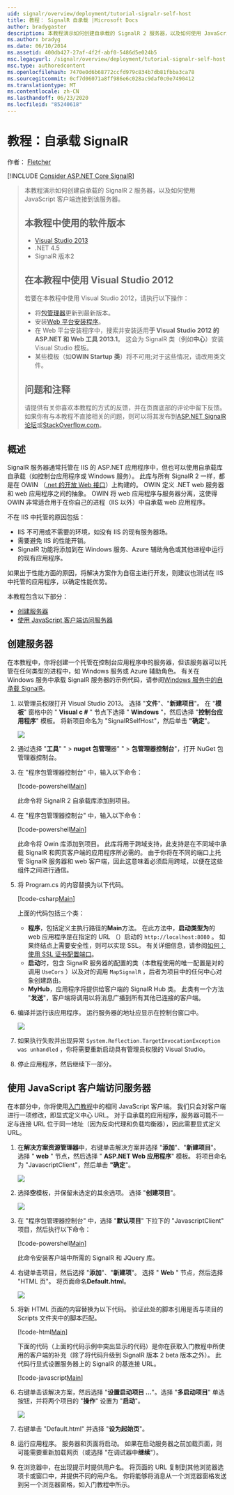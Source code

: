 ```yaml
---
uid: signalr/overview/deployment/tutorial-signalr-self-host
title: 教程： SignalR 自承载 |Microsoft Docs
author: bradygaster
description: 本教程演示如何创建自承载的 SignalR 2 服务器，以及如何使用 JavaScript 客户端连接到该服务器。 教程 V 中使用的软件版本 .。。
ms.author: bradyg
ms.date: 06/10/2014
ms.assetid: 400db427-27af-4f2f-abf0-5486d5e024b5
msc.legacyurl: /signalr/overview/deployment/tutorial-signalr-self-host
msc.type: authoredcontent
ms.openlocfilehash: 7470e0d6b68772ccfd979c834b7db81fbba3ca78
ms.sourcegitcommit: 0cf7d06071a8ff986e6c028ac9daf0c0e7490412
ms.translationtype: MT
ms.contentlocale: zh-CN
ms.lasthandoff: 06/23/2020
ms.locfileid: "85240618"
---
```

# <a name="tutorial-signalr-self-host"></a>教程：自承载 SignalR

作者： [Fletcher](https://github.com/pfletcher)

[!INCLUDE [Consider ASP.NET Core SignalR](~/includes/signalr/signalr-version-disambiguation.md)]

> 本教程演示如何创建自承载的 SignalR 2 服务器，以及如何使用 JavaScript 客户端连接到该服务器。
>
> ## <a name="software-versions-used-in-the-tutorial"></a>本教程中使用的软件版本
>
>
> - [Visual Studio 2013](https://my.visualstudio.com/Downloads?q=visual%20studio%202013)
> - .NET 4.5
> - SignalR 版本2
>
>
>
> ## <a name="using-visual-studio-2012-with-this-tutorial"></a>在本教程中使用 Visual Studio 2012
>
>
> 若要在本教程中使用 Visual Studio 2012，请执行以下操作：
>
> - 将[包管理器](http://docs.nuget.org/docs/start-here/installing-nuget)更新到最新版本。
> - 安装[Web 平台安装程序](https://www.microsoft.com/web/downloads/platform.aspx)。
> - 在 Web 平台安装程序中，搜索并安装适用**于 Visual Studio 2012 的 ASP.NET 和 Web 工具 2013.1**。 这会为 SignalR 类（例如**中心**）安装 Visual Studio 模板。
> - 某些模板（如**OWIN Startup 类**）将不可用;对于这些情况，请改用类文件。
>
>
> ## <a name="questions-and-comments"></a>问题和注释
>
> 请提供有关你喜欢本教程的方式的反馈，并在页面底部的评论中留下反馈。 如果你有与本教程不直接相关的问题，则可以将其发布到[ASP.NET SignalR 论坛](https://forums.asp.net/1254.aspx/1?ASP+NET+SignalR)或[StackOverflow.com](http://stackoverflow.com/)。

## <a name="overview"></a>概述

SignalR 服务器通常托管在 IIS 的 ASP.NET 应用程序中，但也可以使用自承载库自承载（如控制台应用程序或 Windows 服务）。 此库与所有 SignalR 2 一样，都是在 OWIN （[.net 的开放 Web 接口](http://owin.org)）上构建的。 OWIN 定义 .NET web 服务器和 web 应用程序之间的抽象。 OWIN 将 web 应用程序与服务器分离，这使得 OWIN 非常适合用于在你自己的进程（IIS 以外）中自承载 web 应用程序。

不在 IIS 中托管的原因包括：

- IIS 不可用或不需要的环境，如没有 IIS 的现有服务器场。
- 需要避免 IIS 的性能开销。
- SignalR 功能将添加到在 Windows 服务、Azure 辅助角色或其他进程中运行的现有应用程序。

如果出于性能方面的原因，将解决方案作为自宿主进行开发，则建议也测试在 IIS 中托管的应用程序，以确定性能优势。

本教程包含以下部分：

- [创建服务器](#server)
- [使用 JavaScript 客户端访问服务器](#js)

<a id="server"></a>

## <a name="creating-the-server"></a>创建服务器

在本教程中，你将创建一个托管在控制台应用程序中的服务器，但该服务器可以托管在任何类型的进程中，如 Windows 服务或 Azure 辅助角色。 有关在 Windows 服务中承载 SignalR 服务器的示例代码，请参阅[Windows 服务中的自承载 SignalR](https://code.msdn.microsoft.com/SignalR-self-hosted-in-6ff7e6c3)。

1. 以管理员权限打开 Visual Studio 2013。 选择 "**文件**"、"**新建项目**"。 在 "**模板**" 窗格中的 " **Visual c #** " 节点下选择 " **Windows** "，然后选择 "**控制台应用程序**" 模板。 将新项目命名为 "SignalRSelfHost"，然后单击 **"确定**"。

    ![](tutorial-signalr-self-host/_static/image1.png)
2. 通过选择 "**工具**" "  >  **nuget 包管理**器" "  >  **包管理器控制台**"，打开 NuGet 包管理器控制台。
3. 在 "程序包管理器控制台" 中，输入以下命令：

    [!code-powershell[Main](tutorial-signalr-self-host/samples/sample1.ps1)]

    此命令将 SignalR 2 自承载库添加到项目。
4. 在 "程序包管理器控制台" 中，输入以下命令：

    [!code-powershell[Main](tutorial-signalr-self-host/samples/sample2.ps1)]

    此命令将 Owin 库添加到项目。 此库将用于跨域支持，此支持是在不同域中承载 SignalR 和网页客户端的应用程序所必需的。 由于你将在不同的端口上托管 SignalR 服务器和 web 客户端，因此这意味着必须启用跨域，以便在这些组件之间进行通信。
5. 将 Program.cs 的内容替换为以下代码。

    [!code-csharp[Main](tutorial-signalr-self-host/samples/sample3.cs)]

    上面的代码包括三个类：

    - **程序**，包括定义主执行路径的**Main**方法。 在此方法中，**启动类型为**的 web 应用程序是在指定的 URL （）启动的 `http://localhost:8080` 。 如果终结点上需要安全性，则可以实现 SSL。 有关详细信息，请参阅[如何：使用 SSL 证书配置端口](https://msdn.microsoft.com/library/ms733791.aspx)。
    - **启动**时，包含 SignalR 服务器的配置的类（本教程使用的唯一配置是对的调用 `UseCors` ）以及对的调用 `MapSignalR` ，后者为项目中的任何中心对象创建路由。
    - **MyHub**，应用程序将提供给客户端的 SignalR Hub 类。 此类有一个方法 "**发送**"，客户端将调用以将消息广播到所有其他已连接的客户端。
6. 编译并运行该应用程序。 运行服务器的地址应显示在控制台窗口中。

    ![](tutorial-signalr-self-host/_static/image2.png)
7. 如果执行失败并出现异常 `System.Reflection.TargetInvocationException was unhandled` ，你将需要重新启动具有管理员权限的 Visual Studio。
8. 停止应用程序，然后继续下一部分。

<a id="js"></a>

## <a name="accessing-the-server-with-a-javascript-client"></a>使用 JavaScript 客户端访问服务器

在本部分中，你将使用[入门教程](../getting-started/tutorial-getting-started-with-signalr.md)中的相同 JavaScript 客户端。 我们只会对客户端进行一项修改，即显式定义中心 URL。 对于自承载的应用程序，服务器可能不一定与连接 URL 位于同一地址（因为反向代理和负载均衡器），因此需要显式定义 URL。

1. 在**解决方案资源管理器**中，右键单击解决方案并选择 "**添加**"、"**新建项目**"。 选择 " **web** " 节点，然后选择 " **ASP.NET Web 应用程序**" 模板。 将项目命名为 "JavascriptClient"，然后单击 **"确定**"。

    ![](tutorial-signalr-self-host/_static/image3.png)
2. 选择**空**模板，并保留未选定的其余选项。 选择 "**创建项目**"。

    ![](tutorial-signalr-self-host/_static/image4.png)
3. 在 "程序包管理器控制台" 中，选择 "**默认项目**" 下拉下的 "JavascriptClient" 项目，然后执行以下命令：

    [!code-powershell[Main](tutorial-signalr-self-host/samples/sample4.ps1)]

    此命令安装客户端中所需的 SignalR 和 JQuery 库。
4. 右键单击项目，然后选择 "**添加**"、"**新建项**"。 选择 " **Web** " 节点，然后选择 "HTML 页"。 将页面命名**Default.html**。

    ![](tutorial-signalr-self-host/_static/image5.png)
5. 将新 HTML 页面的内容替换为以下代码。 验证此处的脚本引用是否与项目的 Scripts 文件夹中的脚本匹配。

    [!code-html[Main](tutorial-signalr-self-host/samples/sample5.html?highlight=31-32)]

    下面的代码（上面的代码示例中突出显示的代码）是你在获取入门教程中所使用的客户端的补充（除了将代码升级到 SignalR 版本 2 beta 版本之外）。 此代码行显式设置服务器上的 SignalR 的基连接 URL。

    [!code-javascript[Main](tutorial-signalr-self-host/samples/sample6.js)]
6. 右键单击该解决方案，然后选择 "**设置启动项目 ...**"。选择 "**多启动项目**" 单选按钮，并将两个项目的 "**操作**" 设置为 "**启动**"。

    ![](tutorial-signalr-self-host/_static/image6.png)
7. 右键单击 "Default.html" 并选择 "**设为起始页**"。
8. 运行应用程序。 服务器和页面将启动。 如果在启动服务器之前加载页面，则可能需要重新加载网页（或选择 "在调试器中**继续**"）。
9. 在浏览器中，在出现提示时提供用户名。 将页面的 URL 复制到其他浏览器选项卡或窗口中，并提供不同的用户名。 你将能够将消息从一个浏览器窗格发送到另一个浏览器窗格，如入门教程中所示。
